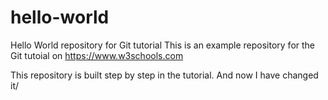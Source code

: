 # hello-world
Hello World repository for Git tutorial
This is an example repository for the Git tutoial on https://www.w3schools.com

This repository is built step by step in the tutorial. And now I have changed it/
